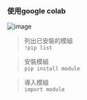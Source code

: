 ### 使用google colab 
![image](https://user-images.githubusercontent.com/90738394/143030594-e8889b2c-d001-4244-a872-1d049cc11e38.png)
> 列出已安裝的模組  
``
!pip list  
``

> 安裝模組  
``
pip install module  
``

> 導入模組  
``
import module  
``
